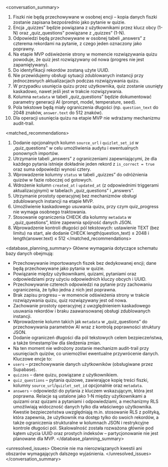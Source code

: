 <conversation_summary>
<decisions>
1. Fiszki nie będą przechowywane w osobnej encji – kopia danych fiszki zostanie zapisana bezpośrednio jako pytanie w quizie.
2. Encja „quizzes” będzie powiązana z użytkownikami przez klucz obcy (1-N) oraz „quiz_questions” powiązane z „quizzes” (1-N).
3. Odpowiedzi będą przechowywane w osobnej tabeli „answers” z czterema rekordami na pytanie, z czego jeden oznaczony jako poprawny.
4. Na etapie MVP odświeżenie strony w momencie rozwiązywania quizu powoduje, że quiz jest rozwiązywany od nowa (progres nie jest zapamiętywany).
5. Do identyfikacji rekordów zostaną użyte UUID.
6. Nie przewidujemy obsługi sytuacji zdublowanych instancji przy jednoczesnych aktualizacjach podczas rozwiązywania quizu.
7. W przypadku usunięcia quizu przez użytkownika, quiz zostanie usunięty kaskadowo, nawet jeśli jest w trakcie rozwiązywania.
8. Kolumna `metadata` w tabeli „quiz_questions” będzie dokumentować parametry generacji AI (prompt, model, temperature, seed).
9. Pola tekstowe będą miały ograniczenia długości (np. `question_text` do 2048 znaków, `answer.text` do 512 znaków).
10. Dla operacji usunięcia quizu na etapie MVP nie wdrażamy mechanizmu audit-trail.
</decisions>

<matched_recommendations>
1. Dodanie opcjonalnych kolumn `source_url` i `quizlet_set_id` w „quiz_questions” w celu umożliwienia audytu i ewentualnych ponownych importów.
2. Utrzymanie tabeli „answers” z ograniczeniami zapewniającymi, że dla każdego pytania istnieje dokładnie jeden rekord z `is_correct = true` oraz suma odpowiedzi wynosi cztery.
3. Wprowadzenie kolumny `status` w tabeli „quizzes” do odróżnienia quizów w fazie roboczej od gotowych.
4. Wdrożenie kolumn `created_at` i `updated_at` (z odpowiednimi triggerami aktualizacyjnymi) w tabelach „quiz_questions” i „answers”.
5. Utrzymanie prostoty operacyjnej bez mechanizmów obsługi zdublowanych instancji na etapie MVP.
6. Umożliwienie kaskadowego usuwania quizu, przy czym quiz_progress nie wymaga osobnego traktowania.
7. Stosowanie ograniczenia CHECK dla kolumny `metadata` w „quiz_questions”, które zapewnia spójność danych JSON.
8. Wprowadzenie kontroli długości pól tekstowych: ustawienie TEXT (bez limitu) na start, ale dodanie CHECK length(question_text) ≤ 2048 i length(answer.text) ≤ 512
</matched_recommendations>

<database_planning_summary>
Główne wymagania dotyczące schematu bazy danych obejmują:
- Przechowywanie importowanych fiszek bez dedykowanej encji; dane będą przechowywane jako pytania w quizie.
- Powiązanie między użytkownikami, quizami, pytaniami oraz odpowiedziami przy użyciu odpowiednich kluczy obcych i UUID.
- Przechowywanie czterech odpowiedzi na pytanie przy zachowaniu ograniczenia, że tylko jedna z nich jest poprawna.
- Brak zapisu progresu – w momencie odświeżenia strony w trakcie rozwiązywania quizu, quiz rozwiązywany jest od nowa.
- Zachowanie prostoty operacyjnej z uwzględnieniem kaskadowego usuwania rekordów i braku zaawansowanej obsługi zdublowanych instancji.
- Wprowadzenie kolumn takich jak `metadata` w „quiz_questions” do przechowywania parametrów AI wraz z kontrolą poprawności struktury JSON.
- Dodanie ograniczeń długości dla pól tekstowych celem bezpieczeństwa, a także timestamp’ów dla śledzenia zmian.
- Na ten moment nie wdrożony zostanie mechanizm audit-trail przy usunięciach quizów, co uniemożliwi ewentualne przywrócenie danych.
Kluczowe encje to:
- `users` – przechowywanie danych użytkowników (obsługiwane przez Supabase).
- `quizzes` – dane quizu, powiązane z użytkownikiem.
- `quiz_questions` – pytania quizowe, zawierające kopię treści fiszki, kolumny `source_url`/`quizlet_set_id` opcjonalnie oraz `metadata`.
- `answers` – odpowiedzi do pytania z kluczem wskazującym, która jest poprawna.
Relacje są ustalone jako 1-N między użytkownikami a quizami oraz quizami a pytaniami i odpowiedziami, a mechanizmy RLS umożliwiają widoczność danych tylko dla właściwego użytkownika.
Kwestie bezpieczeństwa uwzględniają m.in. stosowanie RLS z polityką, która zapewnia, że użytkownik ma dostęp tylko do swoich rekordów, a także ograniczenia strukturalne w kolumnach JSON i restrykcyjne kontrole długości pól.
Skalowalność została rozważona głównie pod kątem użycia UUID oraz prostych indeksów – partycjonowanie nie jest planowane dla MVP.
</database_planning_summary>

<unresolved_issues>
Obecnie nie ma nierozwiązanych kwestii ani obszarów wymagających dalszego wyjaśnienia.
</unresolved_issues>
</conversation_summary>